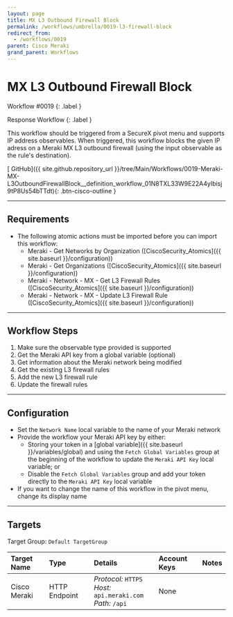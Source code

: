 ```yaml
---
layout: page
title: MX L3 Outbound Firewall Block
permalink: /workflows/umbrella/0019-l3-firewall-block
redirect_from:
  - /workflows/0019
parent: Cisco Meraki
grand_parent: Workflows
---
```


# MX L3 Outbound Firewall Block
<div markdown="1">
Workflow #0019
{: .label }

Response Workflow
{: .label }
</div>

This workflow should be triggered from a SecureX pivot menu and supports IP address observables. When triggered, this workflow blocks the given IP adress on a Meraki MX L3 outbound firewall (using the input observable as the rule's destination).

[<i class="fab fa-github mr-1"></i> GitHub]({{ site.github.repository_url }}/tree/Main/Workflows/0019-Meraki-MX-L3OutboundFirewallBlock__definition_workflow_01N8TXL33W9E22A4yIbisj9tP8Us54bTTdt){: .btn-cisco-outline }

---

## Requirements
* The following atomic actions must be imported before you can import this workflow:
	* Meraki - Get Networks by Organization ([CiscoSecurity_Atomics]({{ site.baseurl }}/configuration))
	* Meraki - Get Organizations ([CiscoSecurity_Atomics]({{ site.baseurl }}/configuration))
	* Meraki - Network - MX - Get L3 Firewall Rules ([CiscoSecurity_Atomics]({{ site.baseurl }}/configuration))
	* Meraki - Network - MX - Update L3 Firewall Rule ([CiscoSecurity_Atomics]({{ site.baseurl }}/configuration))

---

## Workflow Steps
1. Make sure the observable type provided is supported
1. Get the Meraki API key from a global variable (optional)
1. Get information about the Meraki network being modified
1. Get the existing L3 firewall rules
1. Add the new L3 firewall rule
1. Update the firewall rules

---

## Configuration
* Set the `Network Name` local variable to the name of your Meraki network
* Provide the workflow your Meraki API key by either:
	* Storing your token in a [global variable]({{ site.baseurl }}/variables/global) and using the `Fetch Global Variables` group at the beginning of the workflow to update the `Meraki API Key` local variable; or
	* Disable the `Fetch Global Variables` group and add your token directly to the `Meraki API Key` local variable
* If you want to change the name of this workflow in the pivot menu, change its display name

---

## Targets
Target Group: `Default TargetGroup`

| Target Name | Type | Details | Account Keys | Notes |
|:------------|:-----|:--------|:-------------|:------|
| Cisco Meraki | HTTP Endpoint | _Protocol:_ `HTTPS`<br />_Host:_ `api.meraki.com`<br />_Path:_ `/api` | None | |
